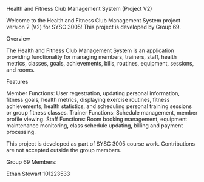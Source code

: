 Health and Fitness Club Management System (Project V2)

Welcome to the Health and Fitness Club Management System project version 2 (V2) for SYSC 3005! This project is developed by Group 69.

Overview

The Health and Fitness Club Management System is an application providing functionality for managing members, 
trainers, staff, health metrics, classes, goals, achievements, bills, routines, equipment, sessions, and rooms.

Features

Member Functions: User regestration, updating personal information, fitness goals, health metrics, displaying exercise routines, fitness achievements, health statistics, and scheduling personal training sessions or group fitness classes. 
Trainer Functions: Schedule management, member profile viewing.
Staff Functions: Room booking management, equipment maintenance monitoring, class schedule updating, billing and payment processing.

This project is developed as part of SYSC 3005 course work. Contributions are not accepted outside the group members.

Group 69 Members:

Ethan Stewart 101223533
